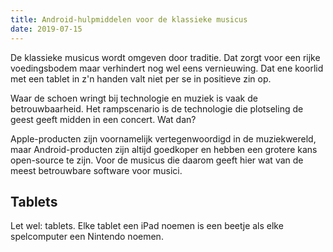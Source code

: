 ```yaml
---
title: Android-hulpmiddelen voor de klassieke musicus
date: 2019-07-15
---
```


De klassieke musicus wordt omgeven door traditie. Dat zorgt voor een rijke voedingsbodem maar verhindert nog wel eens vernieuwing. Dat ene koorlid met een tablet in z'n handen valt niet per se in positieve zin op. 

Waar de schoen wringt bij technologie en muziek is vaak de betrouwbaarheid. Het rampscenario is de technologie die plotseling de geest geeft midden in een concert. Wat dan? 

Apple-producten zijn voornamelijk vertegenwoordigd in de muziekwereld, maar Android-producten zijn altijd goedkoper en hebben een grotere kans open-source te zijn. Voor de musicus die daarom geeft hier wat van de meest betrouwbare software voor musici.

## Tablets
Let wel: tablets. Elke tablet een iPad noemen is een beetje als elke spelcomputer een Nintendo noemen. 

